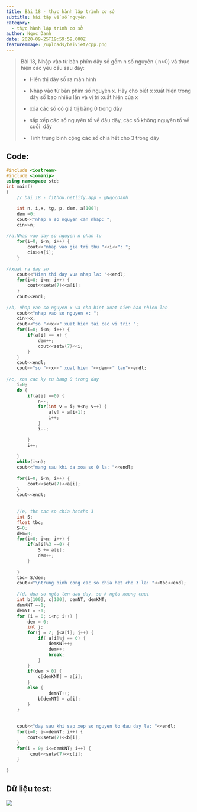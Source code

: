 ```yaml
---
title: Bài 18 - thực hành lập trình cơ sở
subtitle: bài tập về số nguyên
category:
  - thực hành lập trình cơ sở
author: Ngọc Danh
date: 2020-09-25T19:59:59.000Z
featureImage: /uploads/baiviet/cpp.png
---
```


> Bài 18, Nhập vào từ bàn phím dãy số gồm n số nguyên ( n>0) và thực hiện các yêu cầu sau đây:
> 
> *   Hiển thị dãy số ra màn hình
> 
> *   Nhập vào từ bàn phím số nguyên x. Hãy cho biết x xuất hiện trong dãy số bao nhiêu lần và vị trí xuất hiện của x
> 
> *   xóa các số có giá trị bằng 0 trong dãy
> 
> *   sắp xếp các số nguyên tố về đầu dãy, các số không nguyên tố về cuối  dãy
> 
> *   Tính trung bình cộng các số chia hết cho 3 trong dãy

## Code:

```c++
#include <iostream>
#include <iomanip>
using namespace std;
int main()
{
    // bai 18 - fithou.netlify.app - @NgocDanh

    int n, i,x, tg, p, dem, a[100];
    dem =0;
    cout<<"nhap n so nguyen can nhap: ";
    cin>>n;
 
//a,Nhap vao day so nguyen n phan tu
    for(i=0; i<n; i++) {
        cout<<"nhap vao gia tri thu "<<i<<": ";
        cin>>a[i];
    }
 
//xuat ra day so
    cout<<"Hien thi day vua nhap la: "<<endl;
    for(i=0; i<n; i++) {
        cout<<setw(7)<<a[i];
    }
    cout<<endl;
 
//b, nhap vao so nguyen x va cho biet xuat hien bao nhieu lan
    cout<<"nhap vao so nguyen x: ";
    cin>>x;
    cout<<"so "<<x<<" xuat hien tai cac vi tri: ";
    for(i=0; i<n; i++) {
        if(a[i] == x) {
            dem++;
            cout<<setw(7)<<i;
        }
    }
    cout<<endl;
    cout<<"so "<<x<<" xuat hien "<<dem<<" lan"<<endl;
 
//c, xoa cac ky tu bang 0 trong day
    i=0;
    do {
        if(a[i] ==0) {
            n--;
            for(int v = i; v<n; v++) {
                a[v] = a[i+1];
                i++;
            }
            i--;
 
        }
        i++;
 
    }
    while(i<n);
    cout<<"mang sau khi da xoa so 0 la: "<<endl;
 
    for(i=0; i<n; i++) {
        cout<<setw(7)<<a[i];
    }
    cout<<endl;
 
 
    //e, tbc cac so chia hetcho 3
    int S;
    float tbc;
    S=0;
    dem=0;
    for(i=0; i<n; i++) {
        if(a[i]%3 ==0) {
            S += a[i];
            dem++;
        }
 
    }
    tbc= S/dem;
    cout<<"\ntrung binh cong cac so chia het cho 3 la: "<<tbc<<endl;
 
    //d, dua so ngto len dau day, so k ngto xuong cuoi
    int b[100], c[100], demNT, demKNT;
    demKNT =-1;
    demNT = -1;
    for (i = 0; i<n; i++) {
        dem = 0;
        int j;
        for(j = 2; j<a[i]; j++) {
            if( a[i]%j == 0) {
                demKNT++;
                dem++;
                break;
            }
        }
        if(dem > 0) {
            c[demKNT] = a[i];
        }
        else {
                demNT++;
            b[demNT] = a[i];
        }
    }
 
 
    cout<<"day sau khi sap xep so nguyen to dau day la: "<<endl;
    for(i=0; i<=demNT; i++) {
        cout<<setw(7)<<b[i];
    }
    for(i = 0; i<=demKNT; i++) {
         cout<<setw(7)<<c[i];
    }
 
}
```

##   Dữ liệu test:

[![](https://1.bp.blogspot.com/-zylVoherNWY/XhshEf6i5DI/AAAAAAAAcAI/bJ33a0_Bc3UhxTZ93ZZe3aAnJdldLBYtACLcBGAsYHQ/s1600/BAI18-T.png)](https://1.bp.blogspot.com/-zylVoherNWY/XhshEf6i5DI/AAAAAAAAcAI/bJ33a0_Bc3UhxTZ93ZZe3aAnJdldLBYtACLcBGAsYHQ/s1600/BAI18-T.png)